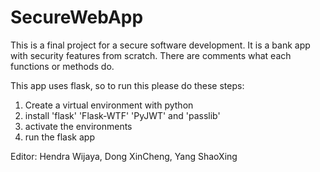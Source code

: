 # SecureWebApp
This is a final project for a secure software development. It is a bank app with security features from scratch. There are comments what each functions or methods do.

This app uses flask, so to run this please do these steps:

1. Create a virtual environment with python
2. install 'flask' 'Flask-WTF' 'PyJWT' and 'passlib'
3. activate the environments
4. run the flask app

Editor: Hendra Wijaya, Dong XinCheng, Yang ShaoXing

